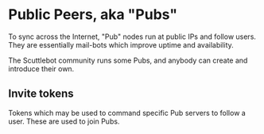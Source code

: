 # Public Peers, aka "Pubs"

To sync across the Internet, "Pub" nodes run at public IPs and follow users. They are essentially mail-bots which improve uptime and availability.

The Scuttlebot community runs some Pubs, and anybody can create and introduce their own.

## Invite tokens

Tokens which may be used to command specific Pub servers to follow a user. These are used to join Pubs.
